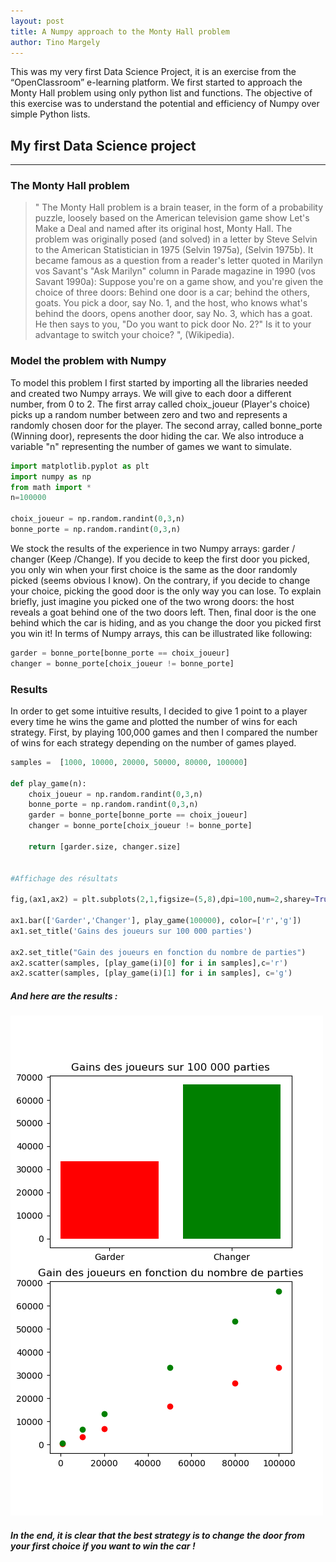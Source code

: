 ```yaml
---
layout: post
title: A Numpy approach to the Monty Hall problem
author: Tino Margely
---
```

This was my very first Data Science Project, it is an exercise from the “OpenClassroom” e-learning platform. We first started to approach the Monty Hall problem using only python list and functions. The objective of this exercise was to understand the potential and efficiency of Numpy over simple Python lists.

## My first Data Science project 
-----

### The Monty Hall problem
> " The Monty Hall problem is a brain teaser, in the form of a probability puzzle, loosely based on the American television game show Let's Make a Deal and named after its original host, Monty Hall. The problem was originally posed (and solved) in a letter by Steve Selvin to the American Statistician in 1975 (Selvin 1975a), (Selvin 1975b). It became famous as a question from a reader's letter quoted in Marilyn vos Savant's "Ask Marilyn" column in Parade magazine in 1990 (vos Savant 1990a): 
> Suppose you're on a game show, and you're given the choice of three doors: Behind one door is a car; behind the others, goats. You pick a door, say No. 1, and the host, who knows what's behind the doors, opens another door, say No. 3, which has a goat. He then says to you, "Do you want to pick door No. 2?" Is it to your advantage to switch your choice? ", (Wikipedia).

### Model the problem with Numpy
To model this problem I first started by importing all the libraries needed and created two Numpy arrays. We will give to each door a different number, from 0 to 2. The first array called choix_joueur (Player's choice) picks up a random number between zero and two and represents a randomly chosen door for the player. The second array, called bonne_porte (Winning door), represents the door hiding the car. We also introduce a variable "n" representing the number of games we want to simulate.

  ```python
import matplotlib.pyplot as plt
import numpy as np
from math import *
n=100000

choix_joueur = np.random.randint(0,3,n)
bonne_porte = np.random.randint(0,3,n)
```
 We stock the results of the experience in two Numpy arrays: garder / changer (Keep /Change). If you decide to keep the first door you picked, you only win when your first choice is the same as the door randomly picked (seems obvious I know). On the contrary, if you decide to change your choice, picking the good door is the only way you can lose. To explain briefly, just imagine you picked one of the two wrong doors: the host reveals a goat behind one of the two doors left. Then, final door is the one behind which the car is hiding, and as you change the door you picked first you win it! In terms of Numpy arrays, this can be illustrated like following:
```python
garder = bonne_porte[bonne_porte == choix_joueur]
changer = bonne_porte[choix_joueur != bonne_porte]
  ```
### Results
 
In order to get some intuitive results, I decided to give 1 point to a player every time he wins the game and plotted the number of wins for each strategy. First, by playing 100,000 games and then I compared the number of wins for each strategy depending on the number of games played.

```python
samples =  [1000, 10000, 20000, 50000, 80000, 100000]

def play_game(n):
    choix_joueur = np.random.randint(0,3,n)
    bonne_porte = np.random.randint(0,3,n)
    garder = bonne_porte[bonne_porte == choix_joueur]
    changer = bonne_porte[choix_joueur != bonne_porte]
    
    return [garder.size, changer.size]


#Affichage des résultats

fig,(ax1,ax2) = plt.subplots(2,1,figsize=(5,8),dpi=100,num=2,sharey=True)
        
ax1.bar(['Garder','Changer'], play_game(100000), color=['r','g'])
ax1.set_title('Gains des joueurs sur 100 000 parties')

ax2.set_title("Gain des joueurs en fonction du nombre de parties")
ax2.scatter(samples, [play_game(i)[0] for i in samples],c='r')
ax2.scatter(samples, [play_game(i)[1] for i in samples], c='g')
  ```
##### And here are the results : 

![alt text](/images/result.png "Logo Title Text 1")

##### In the end, it is clear that the best strategy is to change the door from your first choice if you want to win the car !
